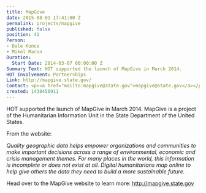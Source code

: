 ```yaml
---
title: MapGive
date: 2015-08-01 17:41:00 Z
permalink: projects/mapgive
published: false
position: 41
Person:
- Dale Kunce
- Mikel Maron
Duration:
  Start Date: 2014-03-07 00:00:00 Z
Summary Text: HOT supported the launch of MapGive in March 2014.
HOT Involvement: Partnerships
Link: http://mapgive.state.gov/
Contact: <p><a href="mailto:mapgive@state.gov">mapgive@state.gov</a></p>
created: 1438450911
---
```


<p>HOT supported the launch of MapGive in March 2014. MapGive is a project of the Humanitarian Information Unit in the State Department of the United States.</p><p>From the website:</p><p><em>Quality geographic data helps empower organizations and communities to make important decisions across a range of environmental, economic and crisis management themes. For many places in the world, this information is incomplete or does not exist at all. Digital humanitarians map online to help give others the data they need to build a more sustainable future.</em></p><p>Head over to the MapGive website to learn more: <a href="http://mapgive.state.gov">http://mapgive.state.gov</a></p>
